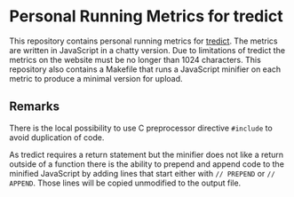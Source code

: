 # Personal Running Metrics for tredict

This repository contains personal running metrics for [tredict][tredict]. The
metrics are written in JavaScript in a chatty version. Due to limitations of
tredict the metrics on the website must be no longer than 1024 characters. This
repository also contains a Makefile that runs a JavaScript minifier on each
metric to produce a minimal version for upload.

## Remarks

There is the local possibility to use C preprocessor directive `#include` to
avoid duplication of code.

As tredict requires a return statement but the minifier does not like a return
outside of a function there is the ability to prepend and append code to the
minified JavaScript by adding lines that start either with `// PREPEND` or
`// APPEND`. Those lines will be copied unmodified to the output file.

[tredict]: https://www.tredict.com "tredict"
